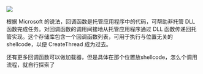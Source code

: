![](https://socialify.git.ci/nu1r/GolangCallbackLoader/image?font=Raleway&language=1&logo=https%3A%2F%2Fs1.ax1x.com%2F2022%2F09%2F12%2FvXqOUI.jpg&name=1&pattern=Signal&theme=Light)

根据 Microsoft 的说法，回调函数是托管应用程序中的代码，可帮助非托管 DLL 函数完成任务。对回调函数的调用间接地从托管应用程序通过 DLL 函数传递回托管实现。这个存储库包含一个回调函数列表，可用于执行与位置无关的 shellcode，以便 CreateThread 成为过去。

还有更多回调函数可以做加载器，但是具体在那个位置放shellcode，怎么个调用流程，就自行探索了